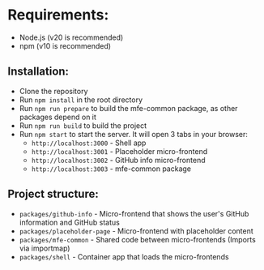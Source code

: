 # Requirements:
* Node.js (v20 is recommended)
* npm (v10 is recommended)

## Installation:
* Clone the repository
* Run `npm install` in the root directory
* Run `npm run prepare` to build the mfe-common package, as other packages depend on it
* Run `npm run build` to build the project
* Run `npm start` to start the server. It will open 3 tabs in your browser:
  * `http://localhost:3000` - Shell app
  * `http://localhost:3001` - Placeholder micro-frontend
  * `http://localhost:3002` - GitHub info micro-frontend
  * `http://localhost:3003` - mfe-common package

## Project structure:
* `packages/github-info` - Micro-frontend that shows the user's GitHub information and GitHub status
* `packages/placeholder-page` - Micro-frontend with placeholder content
* `packages/mfe-common` - Shared code between micro-frontends (Imports via importmap)
* `packages/shell` - Container app that loads the micro-frontends